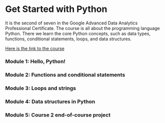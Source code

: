 # Get Started with Python

It is the second of seven in the Google Advanced Data Analytics Professional Certificate. The course is all about the programming language Python. There we learn the core Python concepts, such as data types, functions, conditional statements, loops, and data structures.

[Here is the link to the course](https://www.coursera.org/learn/get-started-with-python?specialization=google-advanced-data-analytics)

### Module 1: Hello, Python!
### Module 2: Functions and conditional statements
### Module 3: Loops and strings
### Module 4: Data structures in Python
### Module 5: Course 2 end-of-course project
